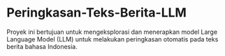# Peringkasan-Teks-Berita-LLM
Proyek ini bertujuan untuk mengeksplorasi dan menerapkan model Large Language Model (LLM) untuk melakukan peringkasan otomatis pada teks berita bahasa Indonesia.
